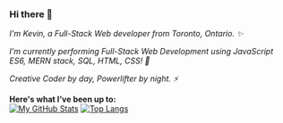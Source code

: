 ### Hi there 👋

<!--
**hfang821/hfang821** is a ✨ _special_ ✨ repository because its `README.md` (this file) appears on your GitHub profile.

Here are some ideas to get you started:

- 🔭 I’m currently working on ...
- 🌱 I’m currently learning ...
- 👯 I’m looking to collaborate on ...
- 🤔 I’m looking for help with ...
- 💬 Ask me about ...
- 📫 How to reach me: ...
- 😄 Pronouns: ...
- ⚡ Fun fact: ...
-->

<i>I'm Kevin, a Full-Stack Web developer from Toronto, Ontario. ✨</i>

<i>I’m currently performing Full-Stack Web Development using JavaScript ES6, MERN stack, SQL, HTML, CSS! 🌱 </i>

<i>Creative Coder by day, Powerlifter by night. ⚡</i>


<b>Here's what I've been up to:</b>
<br>
[![My GitHub Stats](https://github-readme-stats.vercel.app/api/?username=hfang821&hide_border=true&theme=tokyonight&line_height=34&count_private=true&showicons=true)]() [![Top Langs](https://github-readme-stats.vercel.app/api/top-langs/?username=hfang821&theme=tokyonight&hide_border=true)](https://github.com/hfang821/github-readme-stats)

